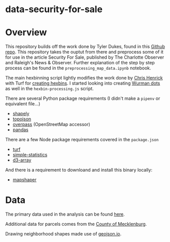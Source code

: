 # data-security-for-sale

# Overview
This repository builds off the work done by Tyler Dukes, found in this [Github repo](https://github.com/mcclatchy-southeast/security_for_sale). This repository takes the ouptut from there and preprocess some of it for use in the article Security For Sale, published by The Charlotte Observer and Raleigh's News & Observer. Further explanation of the step by step process can be found in the `preprocessing_map_data.ipynb` notebook.

The main hexbinning script lightly modifies the work done by [Chris Henrick](https://gist.github.com/clhenrick) with Turf for [creating hexbins](https://gist.github.com/clhenrick/5787a12a8bf3b02821839e4f9556d997). I started looking into creating [Wurman dots](https://www.esri.com/arcgis-blog/products/js-api-arcgis/mapping/wurman-dots-bringing-back-the-60s/) as well in the `hexbin-processing.js` script.

There are several Python package requirements (I didn't make a `pipenv` or equivalent file...)
  - [shapely](https://shapely.readthedocs.io/en/stable/manual.html)
  - [topojson](https://github.com/mattijn/topojson)
  - [overpass](https://github.com/mvexel/overpass-api-python-wrapper) (OpenStreetMap accessor)
  - [pandas](https://pandas.pydata.org/)

There are a few Node package requirements covered in the `package.json`
  - [turf](https://turfjs.org/)
  - [simple-statistics](https://www.npmjs.com/package/simple-statistics)
  - [d3-array](https://github.com/d3/d3-array)

And there is a requirement to downloand and install this binary locally:
  - [mapshaper](https://github.com/mbloch/mapshaper/)


# Data
The primary data used in the analysis can be found [here](https://github.com/mcclatchy-southeast/security_for_sale).

Additional data for parcels comes from the [County of Mecklenburg](http://maps.co.mecklenburg.nc.us/openmapping/data.html?search=tax%20parcel%20ownership%20data).

Drawing neighborhood shapes made use of [geojson.io](geojson.io).
